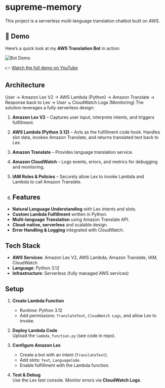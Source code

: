 # supreme-memory
This project is a serverless multi-language translation chatbot built on AWS. 

## 🎥 Demo

Here’s a quick look at my **AWS Translation Bot** in action:  

![Bot Demo](assets/demo.gif)  

👉 [Watch the full demo on YouTube](https://youtu.be/yBXSPX7Dyuk)
## Architecture

User → Amazon Lex V2 → AWS Lambda (Python) → Amazon Translate → Response back to Lex → User
                   ↘︎ CloudWatch Logs (Monitoring)
The solution leverages a fully serverless design:

1. **Amazon Lex V2** – Captures user input, interprets intents, and triggers fulfillment.  
2. **AWS Lambda (Python 3.12)** – Acts as the fulfillment code hook. Handles slot data, invokes Amazon Translate, and returns translated text back to Lex.  
3. **Amazon Translate** – Provides language translation service.  
4. **Amazon CloudWatch** – Logs events, errors, and metrics for debugging and monitoring.  
5. **IAM Roles & Policies** – Securely allow Lex to invoke Lambda and Lambda to call Amazon Translate.

6. ## Features
- **Natural Language Understanding** with Lex intents and slots.
- **Custom Lambda Fulfillment** written in Python.
- **Multi-language Translation** using Amazon Translate API.
- **Cloud-native, serverless** and scalable design.
- **Error Handling & Logging** integrated with CloudWatch.

## Tech Stack
- **AWS Services**: Amazon Lex V2, AWS Lambda, Amazon Translate, IAM, CloudWatch  
- **Language**: Python 3.12  
- **Infrastructure**: Serverless (fully managed AWS services)  

## Setup
1. **Create Lambda Function**  
   - Runtime: Python 3.12  
   - Add permissions: `TranslateText`, `CloudWatch Logs`, and allow Lex to invoke.  

2. **Deploy Lambda Code**  
   Upload the `lambda_function.py` (see code in repo).  

3. **Configure Amazon Lex**  
   - Create a bot with an intent (`TranslateText`).  
   - Add slots: `Text`, `LanguageCode`.  
   - Enable fulfillment with the Lambda function.  

4. **Test & Debug**  
   Use the Lex test console. Monitor errors via **CloudWatch Logs**.
